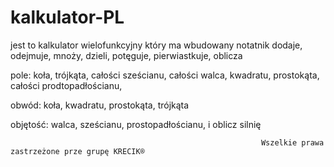 # kalkulator-PL
jest to kalkulator wielofunkcyjny który ma wbudowany notatnik dodaje, odejmuje, mnoży, dzieli, potęguje, pierwiastkuje, oblicza

pole: koła, trójkąta, całości sześcianu, całości walca, kwadratu, prostokąta, całości prodtopadłościanu,

obwód: koła, kwadratu, prostokąta, trójkąta

objętość: walca, sześcianu, prostopadłościanu, i oblicz silnię





                                                            Wszelkie prawa zastrzeżone prze grupę KRECIK®
